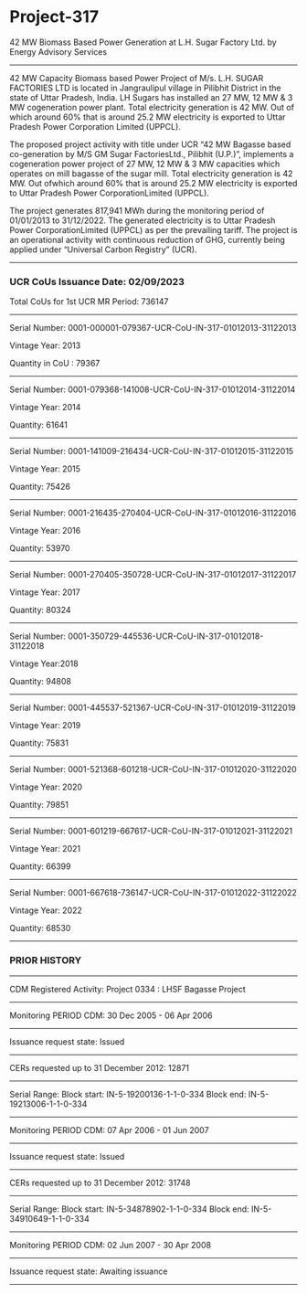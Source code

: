 # Project-317
42 MW Biomass Based Power Generation at L.H. Sugar Factory Ltd. by Energy Advisory Services
____
42 MW Capacity Biomass based Power Project of M/s. L.H. SUGAR FACTORIES LTD is located in Jangraulipul village in Pilibhit District in the state of Uttar Pradesh, India. LH Sugars has installed an 27 MW, 12 MW & 3 MW cogeneration power plant. Total electricity generation is 42 MW. Out of which around 60% that is around 25.2 MW electricity is exported to Uttar Pradesh Power Corporation Limited (UPPCL).

The proposed project activity with title under UCR “42 MW Bagasse based co-generation by M/S
GM Sugar FactoriesLtd., Pilibhit (U.P.)”, implements a cogeneration power project of 27 MW, 12
MW & 3 MW capacities which operates on mill bagasse of the sugar mill. Total electricity
generation is 42 MW. Out ofwhich around 60% that is around 25.2 MW electricity is exported to Uttar
Pradesh Power CorporationLimited (UPPCL).

The project generates 817,941 MWh during the monitoring period of 01/01/2013 to 31/12/2022. The
generated electricity is to Uttar Pradesh Power CorporationLimited (UPPCL) as per the prevailing tariff.
The project is an operational activity with continuous reduction of GHG, currently being applied under
“Universal Carbon Registry” (UCR).
__________________
### UCR CoUs Issuance Date: 02/09/2023

Total CoUs for 1st UCR MR Period: 736147
_______________________________

Serial Number: 0001-000001-079367-UCR-CoU-IN-317-01012013-31122013

Vintage Year: 2013

Quantity in CoU : 79367
_____________________________
Serial Number: 0001-079368-141008-UCR-CoU-IN-317-01012014-31122014

Vintage Year: 2014

Quantity: 61641
___________________
Serial Number: 0001-141009-216434-UCR-CoU-IN-317-01012015-31122015

Vintage Year: 2015

Quantity: 75426
__________________________
Serial Number: 0001-216435-270404-UCR-CoU-IN-317-01012016-31122016

Vintage Year: 2016

Quantity: 53970
_______________
Serial Number: 0001-270405-350728-UCR-CoU-IN-317-01012017-31122017

Vintage Year: 2017

Quantity: 80324
______________________
Serial Number: 0001-350729-445536-UCR-CoU-IN-317-01012018-31122018

Vintage Year:2018

Quantity: 94808
______________________________
Serial Number: 0001-445537-521367-UCR-CoU-IN-317-01012019-31122019

Vintage Year: 2019

Quantity: 75831
__________________
Serial Number: 0001-521368-601218-UCR-CoU-IN-317-01012020-31122020

Vintage Year: 2020

Quantity: 79851
________________________
Serial Number: 0001-601219-667617-UCR-CoU-IN-317-01012021-31122021

Vintage Year: 2021

Quantity: 66399
________________________
Serial Number: 0001-667618-736147-UCR-CoU-IN-317-01012022-31122022

Vintage Year: 2022

Quantity: 68530
___________________
### PRIOR HISTORY
___________
CDM Registered Activity: Project 0334 : LHSF Bagasse Project
_____________
Monitoring PERIOD CDM: 30 Dec 2005 - 06 Apr 2006
_____________________
Issuance request state: Issued
_____________
CERs requested up to 31 December 2012: 12871
_____________________
Serial Range: Block start: IN-5-19200136-1-1-0-334      Block end: IN-5-19213006-1-1-0-334
________________________

Monitoring PERIOD CDM: 07 Apr 2006 - 01 Jun 2007 
____________________
Issuance request state: Issued
_________________
CERs requested up to 31 December 2012: 31748
__________________
Serial Range: Block start: IN-5-34878902-1-1-0-334      Block end: IN-5-34910649-1-1-0-334
______________________

Monitoring PERIOD CDM: 02 Jun 2007 - 30 Apr 2008 
___________
Issuance request state: Awaiting issuance 
___________
